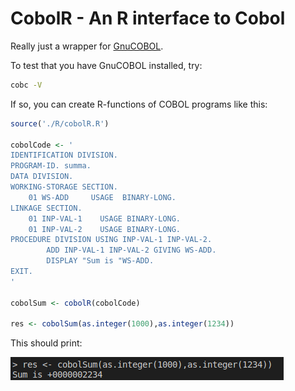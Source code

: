 # CobolR - An R interface to Cobol

Really just a wrapper for [GnuCOBOL](https://gnucobol.sourceforge.io). 

To test that you have GnuCOBOL installed, try:
```bash
cobc -V
```
If so, you can create R-functions of COBOL programs like this:
```R
source('./R/cobolR.R')

cobolCode <- '
IDENTIFICATION DIVISION.
PROGRAM-ID. summa.
DATA DIVISION.
WORKING-STORAGE SECTION.
    01 WS-ADD     USAGE  BINARY-LONG.
LINKAGE SECTION.
    01 INP-VAL-1    USAGE BINARY-LONG.
    01 INP-VAL-2    USAGE BINARY-LONG.
PROCEDURE DIVISION USING INP-VAL-1 INP-VAL-2.
        ADD INP-VAL-1 INP-VAL-2 GIVING WS-ADD.
        DISPLAY "Sum is "WS-ADD.   
EXIT.
'

cobolSum <- cobolR(cobolCode)

res <- cobolSum(as.integer(1000),as.integer(1234))
```
This should print:

![output](/documentation/output.png)



